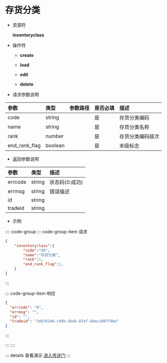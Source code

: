 # 存货分类

- 资源符

  **inventoryclass**
  
- 操作符

  - **create** <Badge type="tip" text="v1" vertical="top" />

  - **load** <Badge type="tip" text="v2" vertical="top" />

  - **edit** <Badge type="tip" text="v2" vertical="top" />

  - **delete** <Badge type="tip" text="v2" vertical="top" />

- 请求参数说明

|参数			|类型	|参数路径	|是否必填	|描述					|
|:-				|:-		|:-			|:-			|:-						|
|code			|string	|			|是			|存货分类编码				|
|name			|string	|			|是			|存货分类名称				|
|rank			|number	|			|是			|存货分类编码级次			|
|end_rank_flag	|boolean|			|是			|末级标志				|

- 返回参数说明

|参数   |类型     |描述           |
|:-     |:-       |:-            |
|errcode|string   |状态码(0:成功) |
|errmsg |string   |错误描述       |
|id     |string   |               |
|tradeid|string   |               |

- 示例

:::: code-group
::: code-group-item 请求

```json
{
    "inventoryclass":{
        "code":"99",
        "name":"存货分类",
        "rank":1,
        "end_rank_flag":1,
    }
}
```

:::

::: code-group-item 响应

```json
{
  "errcode": "0",
  "errmsg": "",
  "id": "",
  "tradeid": "3eb76146-c94b-4b4b-87ef-40ac1087f9ba"
}
```

:::

:::
::::

::: details 查看演示
[进入传送门](/images/erp/gif/inventoryclass.gif)
:::
